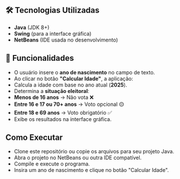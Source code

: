 

## 🛠 Tecnologias Utilizadas
- **Java** (JDK 8+)
- **Swing** (para a interface gráfica)
- **NetBeans** (IDE usada no desenvolvimento)


## 📌 Funcionalidades
- O usuário insere o **ano de nascimento** no campo de texto.
- Ao clicar no botão **"Calcular Idade"**, a aplicação:
- Calcula a idade com base no ano atual (**2025**).
- Determina a **situação eleitoral**:
- **Menos de 16 anos** → Não vota ❌
- **Entre 16 e 17 ou 70+ anos** → Voto opcional 🟡
- **Entre 18 e 69 anos** → Voto obrigatório ✅
- Exibe os resultados na interface gráfica.

## Como Executar
- Clone este repositório ou copie os arquivos para seu projeto Java.
- Abra o projeto no NetBeans ou outra IDE compatível.
- Compile e execute o programa.
- Insira um ano de nascimento e clique no botão "Calcular Idade".
